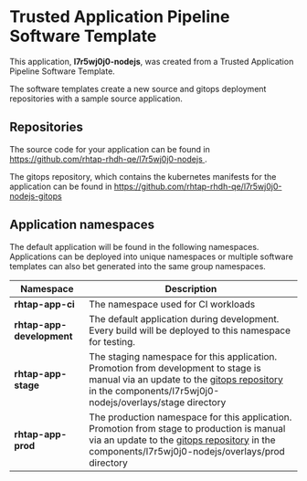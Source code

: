 # Trusted Application Pipeline Software Template

This application, **l7r5wj0j0-nodejs**, was created from a Trusted Application Pipeline Software Template.

The software templates create a new source and gitops deployment repositories with a sample source application. 

## Repositories

The source code for your application can be found in [https://github.com/rhtap-rhdh-qe/l7r5wj0j0-nodejs ](https://github.com/rhtap-rhdh-qe/l7r5wj0j0-nodejs ).
 
The gitops repository, which contains the kubernetes manifests for the application can be found in 
[https://github.com/rhtap-rhdh-qe/l7r5wj0j0-nodejs-gitops ](https://github.com/rhtap-rhdh-qe/l7r5wj0j0-nodejs-gitops ) 

## Application namespaces 

The default application will be found in the following namespaces. Applications can be deployed into unique namespaces or multiple software templates can also bet generated into the same group namespaces.  

|  Namespace   |  Description   |  
| -------- | -------- |
| **rhtap-app-ci** | The namespace used for CI workloads |
| **rhtap-app-development** | The default application during development. Every build will be deployed to this namespace for testing. |
| **rhtap-app-stage** | The staging namespace for this application. Promotion from development to stage is manual via an update to the [gitops repository](https://github.com/rhtap-rhdh-qe/l7r5wj0j0-nodejs-gitops ) in the components/l7r5wj0j0-nodejs/overlays/stage directory |
| **rhtap-app-prod** | The production namespace for this application. Promotion from stage to production is manual via an update to the [gitops repository](https://github.com/rhtap-rhdh-qe/l7r5wj0j0-nodejs-gitops ) in the components/l7r5wj0j0-nodejs/overlays/prod directory |